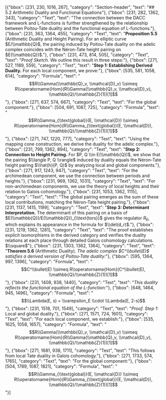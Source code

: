 [{"bbox": [231, 230, 1016, 267], "category": "Section-header", "text": "## 5.2 Arithmetic Duality and Functional Equations"}, {"bbox": [231, 282, 1362, 343], "category": "Text", "text": "The connection between the DACC framework and L-functions is further strengthened by the relationship between Poitou-Tate duality and the functional equation of L-functions."}, {"bbox": [231, 363, 1364, 455], "category": "Text", "text": "**Proposition 5.5** (Arithmetic Duality and Height Pairing). For an elliptic curve $E/\\mathbb{Q}$, the pairing induced by Poitou-Tate duality on the adelic complex coincides with the Néron-Tate height pairing on $E(\\mathbb{Q})$."}, {"bbox": [231, 473, 814, 505], "category": "Text", "text": "*Proof Sketch.* We outline this result in three steps:"}, {"bbox": [271, 527, 1189, 559], "category": "Text", "text": "**Step 1: Establishing Derived Duality.** For each local component, we prove:"}, {"bbox": [535, 581, 1058, 614], "category": "Formula", "text": "$$R\\Gamma(\\mathbb{Q}_v, \\mathcal{D}_v) \\simeq R\\operatorname{Hom}(R\\Gamma(\\mathbb{Q}_v, \\mathcal{D}_v), \\mathbb{Q}/\\mathbb{Z}(1))[1]$$"}, {"bbox": [271, 637, 574, 667], "category": "Text", "text": "For the global component:"}, {"bbox": [504, 691, 1087, 725], "category": "Formula", "text": "$$R\\Gamma_{\\text{global}}(E, \\mathcal{D}) \\simeq R\\operatorname{Hom}(R\\Gamma_{\\text{global}}(E, \\mathcal{D}), \\mathbb{Q}/\\mathbb{Z}(1))[1]$$"}, {"bbox": [271, 747, 1220, 777], "category": "Text", "text": "Using the mapping cone construction, we derive the duality for the adelic complex."}, {"bbox": [231, 799, 1362, 894], "category": "Text", "text": "**Step 2: Connection to Height Pairing.** For $P, Q \\in E(\\mathbb{Q})$, we show that the pairing $\\langle P, Q \\rangle$ induced by duality equals the Néron-Tate height pairing $\\hat{h}(P, Q)$ by analyzing local and global components."}, {"bbox": [271, 917, 1243, 947], "category": "Text", "text": "For the archimedean component, we use the connection between periods and heights."}, {"bbox": [231, 969, 1362, 1031], "category": "Text", "text": "For non-archimedean components, we use the theory of local heights and their relation to Galois cohomology."}, {"bbox": [231, 1053, 1362, 1115], "category": "Text", "text": "The global pairing emerges as the sum of these local contributions, matching the Néron-Tate height pairing."}, {"bbox": [231, 1137, 1415, 1199], "category": "Text", "text": "**Step 3: Determinant Interpretation.** The determinant of this pairing on a basis of $E(\\mathbb{Q})/E(\\mathbb{Q})_{\\text{tors}}$ gives the regulator $R_E$, which explains its appearance in the formula for $\\det(d_r)$."}, {"bbox": [231, 1219, 1362, 1281], "category": "Text", "text": "The proof establishes explicit isomorphisms in the derived category and verifies the duality relations at each place through detailed Galois cohomology calculations. $\\square$"}, {"bbox": [231, 1303, 1362, 1364], "category": "Text", "text": "**Theorem 5.6** (Arithmetic Duality). *The adelic complex $C^\\bullet(E)$ satisfies a derived version of Poitou-Tate duality:*"}, {"bbox": [595, 1364, 997, 1396], "category": "Formula", "text": "$$C^\\bullet(E) \\simeq R\\operatorname{Hom}(C^\\bullet(E), \\mathbb{Q}/\\mathbb{Z}(1))[1]$$"}, {"bbox": [231, 1408, 938, 1440], "category": "Text", "text": "*This duality reflects the functional equation of the L-function:*"}, {"bbox": [648, 1464, 945, 1496], "category": "Formula", "text": "$$\\Lambda(E, s) = \\varepsilon_E \\cdot \\Lambda(E, 2-s)$$"}, {"bbox": [231, 1518, 701, 1549], "category": "Text", "text": "*Proof. Step 1:* Local and global duality."}, {"bbox": [271, 1571, 724, 1601], "category": "Text", "text": "For each local component, we establish:"}, {"bbox": [535, 1625, 1058, 1657], "category": "Formula", "text": "$$R\\Gamma(\\mathbb{Q}_v, \\mathcal{D}_v) \\simeq R\\operatorname{Hom}(R\\Gamma(\\mathbb{Q}_v, \\mathcal{D}_v), \\mathbb{Q}/\\mathbb{Z}(1))[1]$$"}, {"bbox": [271, 1681, 938, 1711], "category": "Text", "text": "This follows from local Tate duality in Galois cohomology."}, {"bbox": [271, 1733, 574, 1765], "category": "Text", "text": "For the global component:"}, {"bbox": [504, 1789, 1087, 1821], "category": "Formula", "text": "$$R\\Gamma_{\\text{global}}(E, \\mathcal{D}) \\simeq R\\operatorname{Hom}(R\\Gamma_{\\text{global}}(E, \\mathcal{D}), \\mathbb{Q}/\\mathbb{Z}(1))[1]$$"}]